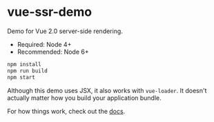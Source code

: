 # vue-ssr-demo

Demo for Vue 2.0 server-side rendering.

- Required: Node 4+
- Recommended: Node 6+

``` bash
npm install
npm run build
npm start
```

Although this demo uses JSX, it also works with `vue-loader`. It doesn't actually matter how you build your application bundle.

For how things work, check out the [docs](https://github.com/vuejs/vue/tree/next/packages/vue-server-renderer).
